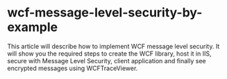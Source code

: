 # wcf-message-level-security-by-example
This article will describe how to implement WCF message level security. It will show you the required steps to create the WCF library, host it in IIS, secure with Message Level Security, client application and finally see encrypted messages using WCFTraceViewer.
